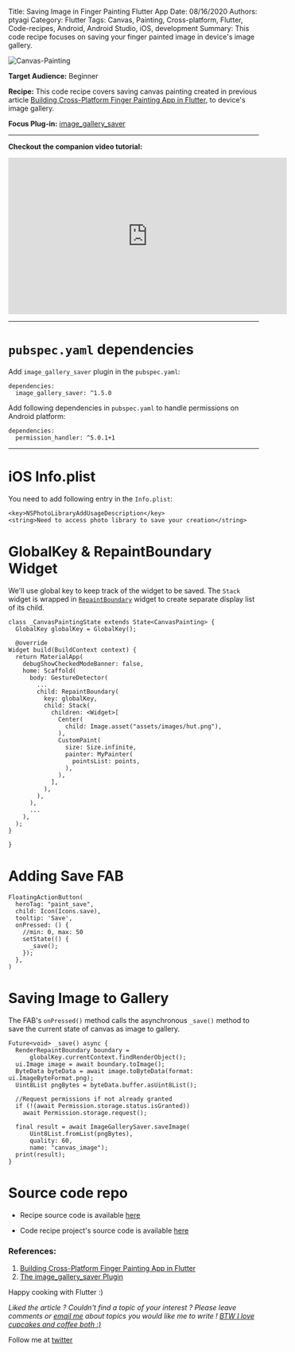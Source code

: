 Title: Saving Image in Finger Painting Flutter App
Date: 08/16/2020
Authors: ptyagi
Category: Flutter
Tags: Canvas, Painting, Cross-platform, Flutter, Code-recipes, Android, Android Studio, iOS, development
Summary: This code recipe focuses on saving your finger painted image in device's image gallery.

![Canvas-Painting]({attach}../../images/flutter/canvas2.jpg)

**Target Audience:** Beginner

**Recipe:** This code recipe covers saving canvas painting created in previous article [Building Cross-Platform Finger Painting App in Flutter](https://ptyagicodecamp.github.io/building-cross-platform-finger-painting-app-in-flutter.html), to device's image gallery.

**Focus Plug-in:** [image_gallery_saver](https://pub.dev/packages/image_gallery_saver)

---

**Checkout the companion video tutorial:**
<iframe width="560" height="315" src="https://www.youtube.com/embed/GFS-6XhX-oc" frameborder="0" allow="accelerometer; autoplay; encrypted-media; gyroscope; picture-in-picture" allowfullscreen></iframe>

---

# `pubspec.yaml` dependencies

Add `image_gallery_saver` plugin in the `pubspec.yaml`:
```
dependencies:
  image_gallery_saver: ^1.5.0
```
Add following dependencies in `pubspec.yaml` to handle permissions on Android platform:

```
dependencies:
  permission_handler: ^5.0.1+1
```

---

# iOS Info.plist

You need to add following entry in the `Info.plist`:

```
<key>NSPhotoLibraryAddUsageDescription</key>
<string>Need to access photo library to save your creation</string>
```

# GlobalKey & RepaintBoundary Widget

We'll use global key to keep track of the widget to be saved. The `Stack` widget is wrapped in [`RepaintBoundary`](https://api.flutter.dev/flutter/widgets/RepaintBoundary-class.html) widget to create separate display list of its child.

```
class _CanvasPaintingState extends State<CanvasPainting> {
  GlobalKey globalKey = GlobalKey();

  @override
Widget build(BuildContext context) {
  return MaterialApp(
    debugShowCheckedModeBanner: false,
    home: Scaffold(
      body: GestureDetector(
        ...
        child: RepaintBoundary(
          key: globalKey,
          child: Stack(
            children: <Widget>[
              Center(
                child: Image.asset("assets/images/hut.png"),
              ),
              CustomPaint(
                size: Size.infinite,
                painter: MyPainter(
                  pointsList: points,
                ),
              ),
            ],
          ),
        ),
      ),
      ...
    ),
  );
}

}  
```
# Adding Save FAB

```
FloatingActionButton(
  heroTag: "paint_save",
  child: Icon(Icons.save),
  tooltip: 'Save',
  onPressed: () {
    //min: 0, max: 50
    setState(() {
      _save();
    });
  },
)
```

# Saving Image to Gallery

The FAB's `onPressed()` method calls the asynchronous `_save()` method to save the current state of canvas as image to gallery.

```
Future<void> _save() async {
  RenderRepaintBoundary boundary =
      globalKey.currentContext.findRenderObject();
  ui.Image image = await boundary.toImage();
  ByteData byteData = await image.toByteData(format: ui.ImageByteFormat.png);
  Uint8List pngBytes = byteData.buffer.asUint8List();

  //Request permissions if not already granted
  if (!(await Permission.storage.status.isGranted))
    await Permission.storage.request();

  final result = await ImageGallerySaver.saveImage(
      Uint8List.fromList(pngBytes),
      quality: 60,
      name: "canvas_image");
  print(result);
}
```

# Source code repo

* Recipe source code is available [here](https://github.com/ptyagicodecamp/flutter_cookbook/blob/widgets/flutter_widgets/lib/canvas/painting.dart)

* Code recipe project's source code is available [here](https://github.com/ptyagicodecamp/flutter_cookbook/tree/widgets/flutter_widgets/)

### References: ###

1. [Building Cross-Platform Finger Painting App in Flutter](https://ptyagicodecamp.github.io/building-cross-platform-finger-painting-app-in-flutter.html)
2. [The image_gallery_saver Plugin](https://pub.dev/packages/image_gallery_saver)


Happy cooking with Flutter :)

_Liked the article ?
Couldn't find a topic of your interest ? Please leave comments or [email me](mailto:ptyagicodecamp@gmail.com) about topics you would like me to write !
[BTW I love cupcakes and coffee both :)](https://www.paypal.me/pritya)_

Follow me at [twitter](https://twitter.com/ptyagi13)
